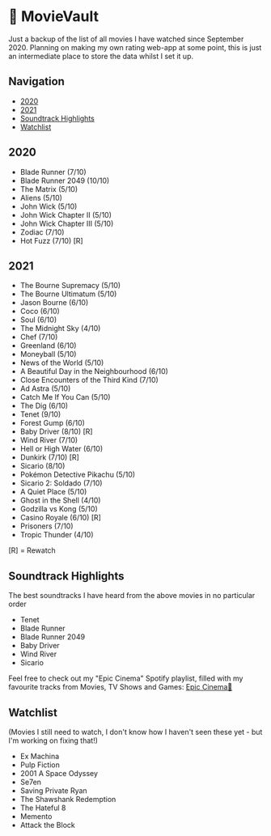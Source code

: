 # 🎥 MovieVault
Just a backup of the list of all movies I have watched since September 2020. Planning on making my own rating web-app at some point, this is just an intermediate place to store the data whilst I set it up.

## Navigation
* [2020](#2020)
* [2021](#2021)
* [Soundtrack Highlights](#Soundtrack-Highlights)
* [Watchlist](#Watchlist)

## 2020
* Blade Runner (7/10)
* Blade Runner 2049 (10/10)
* The Matrix (5/10)
* Aliens (5/10)
* John Wick (5/10)
* John Wick Chapter II (5/10)
* John Wick Chapter III (5/10)
* Zodiac (7/10)
* Hot Fuzz (7/10) [R]

## 2021
* The Bourne Supremacy (5/10)
* The Bourne Ultimatum (5/10)
* Jason Bourne (6/10)
* Coco (6/10)
* Soul (6/10)
* The Midnight Sky (4/10)
* Chef (7/10)
* Greenland (6/10)
* Moneyball (5/10)
* News of the World (5/10)
* A Beautiful Day in the Neighbourhood (6/10)
* Close Encounters of the Third Kind (7/10)
* Ad Astra (5/10)
* Catch Me If You Can (5/10)
* The Dig (6/10)
* Tenet (9/10)
* Forest Gump (6/10)
* Baby Driver (8/10) [R]
* Wind River (7/10)
* Hell or High Water (6/10)
* Dunkirk (7/10) [R]
* Sicario (8/10)
* Pokémon Detective Pikachu (5/10)
* Sicario 2: Soldado (7/10)
* A Quiet Place (5/10)
* Ghost in the Shell (4/10)
* Godzilla vs Kong (5/10)
* Casino Royale (6/10) [R]
* Prisoners (7/10)
* Tropic Thunder (4/10)

[R] = Rewatch

## Soundtrack Highlights
The best soundtracks I have heard from the above movies in no particular order
* Tenet
* Blade Runner
* Blade Runner 2049
* Baby Driver
* Wind River
* Sicario

Feel free to check out my "Epic Cinema" Spotify playlist, filled with my favourite tracks from Movies, TV Shows and Games:
[Epic Cinema🎥](https://open.spotify.com/playlist/2God9HBJ3pnsK9oyfWfgmA?si=WmJrd8fCQBu8ipYanU84Bg)

## Watchlist
(Movies I still need to watch, I don't know how I haven't seen these yet - but I'm working on fixing that!)
* Ex Machina
* Pulp Fiction
* 2001 A Space Odyssey
* Se7en
* Saving Private Ryan
* The Shawshank Redemption
* The Hateful 8
* Memento
* Attack the Block
